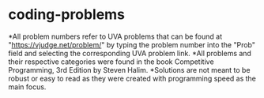 # coding-problems
*All problem numbers refer to UVA problems that can be found at "https://vjudge.net/problem/" by typing the problem number into the "Prob" field and selecting the corresponding UVA problem link.
*All problems and their respective categories were found in the book Competitive Programming, 3rd Edition by Steven Halim.
*Solutions are not meant to be robust or easy to read as they were created with programming speed as the main focus.
